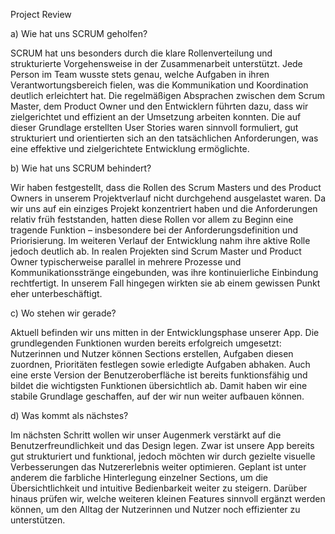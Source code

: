 Project Review

a) Wie hat uns SCRUM geholfen?

SCRUM hat uns besonders durch die klare Rollenverteilung und strukturierte Vorgehensweise in der Zusammenarbeit unterstützt. Jede Person im Team wusste stets genau, welche Aufgaben in ihren Verantwortungsbereich fielen, was die Kommunikation und Koordination deutlich erleichtert hat. Die regelmäßigen Absprachen zwischen dem Scrum Master, dem Product Owner und den Entwicklern führten dazu, dass wir zielgerichtet und effizient an der Umsetzung arbeiten konnten. Die auf dieser Grundlage erstellten User Stories waren sinnvoll formuliert, gut strukturiert und orientierten sich an den tatsächlichen Anforderungen, was eine effektive und zielgerichtete Entwicklung ermöglichte.

b) Wie hat uns SCRUM behindert?

Wir haben festgestellt, dass die Rollen des Scrum Masters und des Product Owners in unserem Projektverlauf nicht durchgehend ausgelastet waren. Da wir uns auf ein einziges Projekt konzentriert haben und die Anforderungen relativ früh feststanden, hatten diese Rollen vor allem zu Beginn eine tragende Funktion – insbesondere bei der Anforderungsdefinition und Priorisierung. Im weiteren Verlauf der Entwicklung nahm ihre aktive Rolle jedoch deutlich ab. In realen Projekten sind Scrum Master und Product Owner typischerweise parallel in mehrere Prozesse und Kommunikationsstränge eingebunden, was ihre kontinuierliche Einbindung rechtfertigt. In unserem Fall hingegen wirkten sie ab einem gewissen Punkt eher unterbeschäftigt.

c) Wo stehen wir gerade?

Aktuell befinden wir uns mitten in der Entwicklungsphase unserer App. Die grundlegenden Funktionen wurden bereits erfolgreich umgesetzt: Nutzerinnen und Nutzer können Sections erstellen, Aufgaben diesen zuordnen, Prioritäten festlegen sowie erledigte Aufgaben abhaken. Auch eine erste Version der Benutzeroberfläche ist bereits funktionsfähig und bildet die wichtigsten Funktionen übersichtlich ab. Damit haben wir eine stabile Grundlage geschaffen, auf der wir nun weiter aufbauen können.

d) Was kommt als nächstes?

Im nächsten Schritt wollen wir unser Augenmerk verstärkt auf die Benutzerfreundlichkeit und das Design legen. Zwar ist unsere App bereits gut strukturiert und funktional, jedoch möchten wir durch gezielte visuelle Verbesserungen das Nutzererlebnis weiter optimieren. Geplant ist unter anderem die farbliche Hinterlegung einzelner Sections, um die Übersichtlichkeit und intuitive Bedienbarkeit weiter zu steigern. Darüber hinaus prüfen wir, welche weiteren kleinen Features sinnvoll ergänzt werden können, um den Alltag der Nutzerinnen und Nutzer noch effizienter zu unterstützen.
